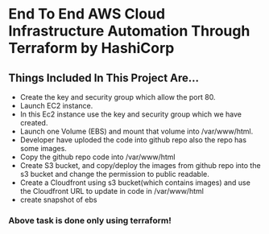# End To End AWS Cloud Infrastructure Automation Through Terraform by HashiCorp

## Things Included In This Project Are...

- Create the key and security group which allow the port 80.
- Launch EC2 instance.
- In this Ec2 instance use the key and security group which we have created.
- Launch one Volume (EBS) and mount that volume into /var/www/html.
- Developer have uploded the code into github repo also the repo has some images.
- Copy the github repo code into /var/www/html
- Create S3 bucket, and copy/deploy the images from github repo into the s3 bucket and change the permission to public readable.
- Create a Cloudfront using s3 bucket(which contains images) and use the Cloudfront URL to  update in code in /var/www/html
- create snapshot of ebs

### Above task is done only using terraform!
